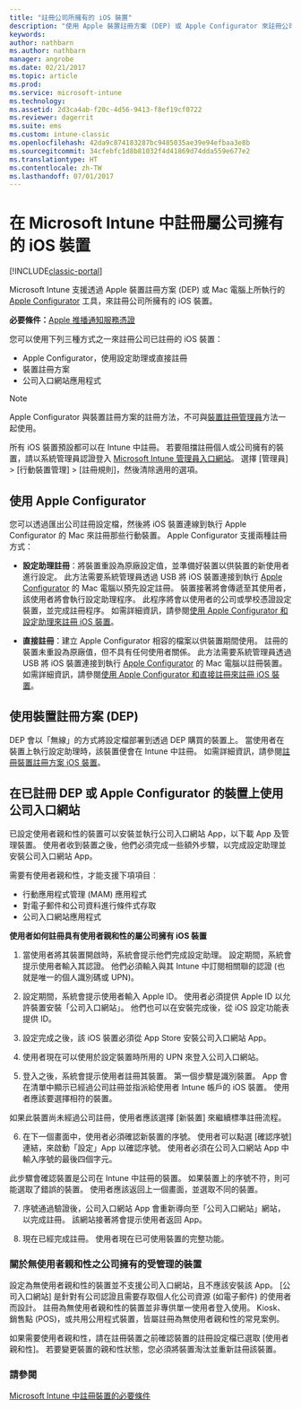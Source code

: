 ```yaml
---
title: "註冊公司所擁有的 iOS 裝置"
description: "使用 Apple 裝置註冊方案 (DEP) 或 Apple Configurator 來註冊公司擁有的 iOS 裝置"
keywords: 
author: nathbarn
ms.author: nathbarn
manager: angrobe
ms.date: 02/21/2017
ms.topic: article
ms.prod: 
ms.service: microsoft-intune
ms.technology: 
ms.assetid: 2d3ca4ab-f20c-4d56-9413-f8ef19cf0722
ms.reviewer: dagerrit
ms.suite: ems
ms.custom: intune-classic
ms.openlocfilehash: 42da9c874183287bc9485035ae39e94efbaa3e8b
ms.sourcegitcommit: 34cfebfc1d8b81032f4d41869d74dda559e677e2
ms.translationtype: HT
ms.contentlocale: zh-TW
ms.lasthandoff: 07/01/2017
---
```

# <a name="enroll-corporate-owned-ios-devices-in-microsoft-intune"></a>在 Microsoft Intune 中註冊屬公司擁有的 iOS 裝置

[!INCLUDE[classic-portal](../includes/classic-portal.md)]

Microsoft Intune 支援透過 Apple 裝置註冊方案 (DEP) 或 Mac 電腦上所執行的 [Apple Configurator](https://go.microsoft.com/fwlink/?LinkId=518017) 工具，來註冊公司所擁有的 iOS 裝置。

**必要條件：**[Apple 推播通知服務憑證](set-up-ios-and-mac-management-with-microsoft-intune.md)

您可以使用下列三種方式之一來註冊公司已註冊的 iOS 裝置：

- Apple Configurator，使用設定助理或直接註冊
- 裝置註冊方案
- 公司入口網站應用程式

>[!NOTE]
>Apple Configurator 與裝置註冊方案的註冊方法，不可與[裝置註冊管理員](enroll-corporate-owned-devices-with-the-device-enrollment-manager-in-microsoft-intune.md)方法一起使用。

所有 iOS 裝置預設都可以在 Intune 中註冊。 若要阻擋註冊個人或公司擁有的裝置，請以系統管理員認證登入 [Microsoft Intune 管理員入口網站](https://manage.microsoft.com)。 選擇 [管理員] > [行動裝置管理] > [註冊規則]，然後清除適用的選項。

## <a name="use-apple-configurator"></a>使用 Apple Configurator

您可以透過匯出公司註冊設定檔，然後將 iOS 裝置連線到執行 Apple Configurator 的 Mac 來註冊那些行動裝置。 Apple Configurator 支援兩種註冊方式：

- **設定助理註冊**：將裝置重設為原廠設定值，並準備好裝置以供裝置的新使用者進行設定。 此方法需要系統管理員透過 USB 將 iOS 裝置連接到執行 [Apple Configurator](https://go.microsoft.com/fwlink/?LinkId=518017) 的 Mac 電腦以預先設定註冊。 裝置接著將會傳遞至其使用者，該使用者將會執行設定助理程序。 此程序將會以使用者的公司或學校憑證設定裝置，並完成註冊程序。 如需詳細資訊，請參閱[使用 Apple Configurator 和設定助理來註冊 iOS 裝置](ios-setup-assistant-enrollment-in-microsoft-intune.md)。

- **直接註冊**：建立 Apple Configurator 相容的檔案以供裝置期間使用。 註冊的裝置未重設為原廠值，但不具有任何使用者關係。 此方法需要系統管理員透過 USB 將 iOS 裝置連接到執行 [Apple Configurator](https://go.microsoft.com/fwlink/?LinkId=518017) 的 Mac 電腦以註冊裝置。 如需詳細資訊，請參閱[使用 Apple Configurator 和直接註冊來註冊 iOS 裝置](ios-direct-enrollment-in-microsoft-intune.md)。

## <a name="use-the-device-enrollment-program-dep"></a>使用裝置註冊方案 (DEP)
DEP 會以「無線」的方式將設定檔部署到透過 DEP 購買的裝置上。 當使用者在裝置上執行設定助理時，該裝置便會在 Intune 中註冊。 如需詳細資訊，請參閱[註冊裝置註冊方案 iOS 裝置](ios-device-enrollment-program-in-microsoft-intune.md)。

## <a name="use-the-company-portal-on-dep-enrolled-or-apple-configurator-enrolled-devices"></a>在已註冊 DEP 或 Apple Configurator 的裝置上使用公司入口網站

已設定使用者親和性的裝置可以安裝並執行公司入口網站 App，以下載 App 及管理裝置。 使用者收到裝置之後，他們必須完成一些額外步驟，以完成設定助理並安裝公司入口網站 App。

需要有使用者親和性，才能支援下項項目︰
  - 行動應用程式管理 (MAM) 應用程式
  - 對電子郵件和公司資料進行條件式存取
  - 公司入口網站應用程式

**使用者如何註冊具有使用者親和性的屬公司擁有 iOS 裝置**
1. 當使用者將其裝置開啟時，系統會提示他們完成設定助理。 設定期間，系統會提示使用者輸入其認證。 他們必須輸入與其 Intune 中訂閱相關聯的認證 (也就是唯一的個人識別碼或 UPN)。

2. 設定期間，系統會提示使用者輸入 Apple ID。 使用者必須提供 Apple ID 以允許裝置安裝「公司入口網站」。 他們也可以在安裝完成後，從 iOS 設定功能表提供 ID。

3. 設定完成之後，該 iOS 裝置必須從 App Store 安裝公司入口網站 App。

4. 使用者現在可以使用於設定裝置時所用的 UPN 來登入公司入口網站。

5. 登入之後，系統會提示使用者註冊其裝置。 第一個步驟是識別裝置。 App 會在清單中顯示已經過公司註冊並指派給使用者 Intune 帳戶的 iOS 裝置。 使用者應該要選擇相符的裝置。

  如果此裝置尚未經過公司註冊，使用者應該選擇 [新裝置] 來繼續標準註冊流程。

6. 在下一個畫面中，使用者必須確認新裝置的序號。 使用者可以點選 [確認序號] 連結，來啟動「設定」App 以確認序號。 使用者必須在公司入口網站 App 中輸入序號的最後四個字元。

  此步驟會確認裝置是公司在 Intune 中註冊的裝置。 如果裝置上的序號不符，則可能選取了錯誤的裝置。 使用者應該返回上一個畫面，並選取不同的裝置。

7. 序號通過驗證後，公司入口網站 App 會重新導向至「公司入口網站」網站，以完成註冊。 該網站接著將會提示使用者返回 App。

8. 現在已經完成註冊。 使用者現在已可使用裝置的完整功能。

### <a name="about-corporate-owned-managed-devices-with-no-user-affinity"></a>關於無使用者親和性之公司擁有的受管理的裝置

設定為無使用者親和性的裝置並不支援公司入口網站，且不應該安裝該 App。 [公司入口網站] 是針對有公司認證且需要存取個人化公司資源 (如電子郵件) 的使用者而設計。 註冊為無使用者親和性的裝置並非專供單一使用者登入使用。 Kiosk、銷售點 (POS)，或共用公用程式裝置，皆屬註冊為無使用者親和性的常見案例。

如果需要使用者親和性，請在註冊裝置之前確認裝置的註冊設定檔已選取 [使用者親和性]。 若要變更裝置的親和性狀態，您必須將裝置淘汰並重新註冊該裝置。



### <a name="see-also"></a>請參閱
[Microsoft Intune 中註冊裝置的必要條件](prerequisites-for-enrollment.md)
